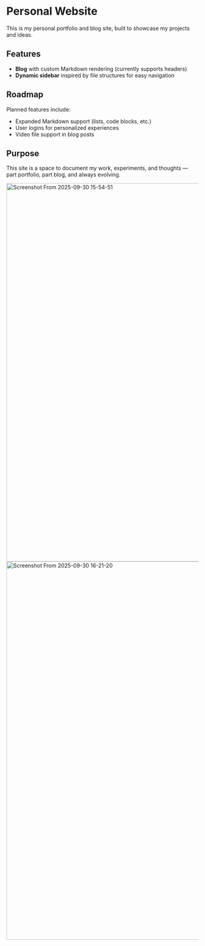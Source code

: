 # Personal Website

This is my personal portfolio and blog site, built to showcase my projects and ideas.

## Features
- **Blog** with custom Markdown rendering (currently supports headers)
- **Dynamic sidebar** inspired by file structures for easy navigation

## Roadmap
Planned features include:
- Expanded Markdown support (lists, code blocks, etc.)
- User logins for personalized experiences
- Video file support in blog posts

## Purpose
This site is a space to document my work, experiments, and thoughts — part portfolio, part blog, and always evolving.

<img width="1904" height="988" alt="Screenshot From 2025-09-30 15-54-51" src="https://github.com/user-attachments/assets/a783ce32-11fd-447e-b0c5-57ac52705926" />
<img width="1904" height="988" alt="Screenshot From 2025-09-30 16-21-20" src="https://github.com/user-attachments/assets/449853ba-e120-4178-a104-8b8dff002be9" />

